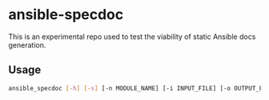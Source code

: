 # ansible-specdoc

This is an experimental repo used to test the viability of static Ansible docs generation.

## Usage

```sh
ansible_specdoc [-h] [-s] [-n MODULE_NAME] [-i INPUT_FILE] [-o OUTPUT_FILE] [-f {yaml,json}]
```
